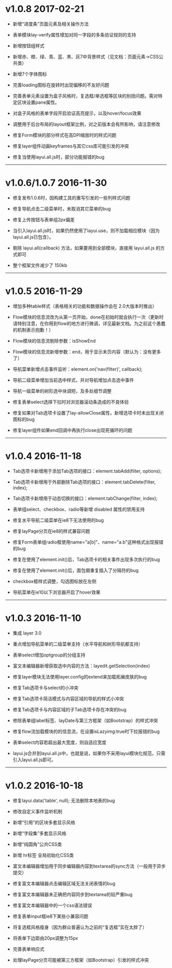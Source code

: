 
# v1.0.8  2017-02-21

* 新增“进度条”页面元素及相关操作方法
* 表单模块lay-verify属性增加对同一字段的多条验证规则的支持
* 新增按钮组样式
* 新增赤、橙、绿、青、蓝、黑、灰7中背景样式（见文档：页面元素→CSS公共类）
* 新增7个字体图标
* 完善loading图标在旋转时出现偏移的不友好问题
* 完善表单元素设置为盒子风格时，复选框/单选框等区块的别扭问题。需对特定区块设置pane属性。
* 对盒子风格的表单字段开启验证高亮提示，以及hover/focus效果
* 调整用于后台布局的layout框架比例，对之前版本会有所影响，请注意修改

* 修复Form模块的部分样式在高DPI缩放时的样式问题
* 修复layer组件动画keyframes与其它css库可能引发的冲突
* 修复当使用layui.all.js时，部分功能报错的bug


---


# v1.0.6/1.0.7  2016-11-30

* 修复发布1.0.6时，因构建工具的重写引发的一些列样式问题
* 修复导航点击二级菜单时，未取消其它菜单的bug
* 修复上传按钮与表单组2px偏差

* 当引入layui.all.js时，如果仍然使用了layui.use，则不加载相应模块（因为layui.all.js已包含）。
* 剔除 layui.all(callback) 方法，如果要用到全部模块，直接用 layui.all.js 的方式即可
* 整个框架文件减少了 150kb


---


# v1.0.5  2016-11-29

* 增加多种table样式（表格相关的功能和数据操作会在 2.0大版本时推出）

* Flow模块的信息流改为从第一页开始，done在初始时就会执行一次（更新时请特别注意，在你用到flow的地方进行微调，详见最新文档。为之前这个愚蠢的机制表示抱歉！）
* Flow模块的信息流剔除参数：isShowEnd
* Flow模块的信息流新增参数：end，用于显示末页内容（默认为：没有更多了）
* 导航菜单新增点击事件监听：element.on('nav(filter)', callback);
* 导航二级菜单增加当前选中样式，并对导航增加点击选中事件
* 导航一级菜单的树形选中块调短，及多处细节调整

* 修复表单select选择下拉时对浏览器滚动条造成的不良体验
* 修复如果对Tab选项卡设置了lay-allowClose属性，新增选项卡时未出现关闭图标的bug
* 修复layer组件如果end回调中再执行close出现死循环的问题


---


# v1.0.4  2016-11-18

* Tab选项卡新增用于添加Tab选项的接口：element.tabAdd(filter, options);
* Tab选项卡新增用于外部删除Tab选项的接口：element.tabDelete(filter, index);
* Tab选项卡新增用于动态切换的接口：element.tabChange(filter, index);
* 表单组select、checkbox、radio等新增 disabled 属性的禁用支持

* 修复水平导航二级菜单在ie8下无法使用的bug
* 修复layPage分页在ie8的样式兼容问题
* 修复Form表单组radio框使用name="a[b]"、name="a.b"这种格式出现报错的bug
* 修复在使用了element.init()后，Tab选项卡的相关事件出现多次执行的bug
* 修复在使用了element.init()后，面包屑重复插入了分隔符的bug

* checkbox框样式调整，勾选图标放在左侧
* 导航菜单在ie10以下浏览器开启了hover效果


---


# v1.0.3  2016-11-10

* 集成 layer 3.0
* 重点增加导航菜单的二级菜单支持（水平导航和树形导航都支持）
* 表单select增加optgroup的分组支持
* 富文本编辑器新增获取选中内容的方法：layedit.getSelection(index)

* 修复layer模块无法使用layer.config的extend来加载拓展皮肤的bug
* 修复Tab选项卡与select的小冲突
* 修复Tab选项卡简洁模式与内容区域的导航的样式小冲突
* 修复Tab选项卡与内容区域的子Tab选项卡存在冲突的bug
* 修除表单组label标签、layDate与第三方框架（如Bootstrap）的样式冲突
* 修复flow流加载模块的的信息流，在设置isLazyimg:true时下拉报错的bug

* 表单select内容若超出最大宽度，则自适应宽度
* layui.js合并到layui.all.js中，也就是说，如果你不采用layui模块化规范，只需引入layui.all.js即可。


---


# v1.0.2 2016-10-18

* 修复layui.data('table', null); 无法删除本地表的bug
* 修改自定义事件监听机制

* 新增“引用”的区块多套显示风格
* 新增“字段集”多套显示风格
* 新增“纯圆角”公共CSS类
* 新增 hr标签 全局初始化CSS类

* 富文本编辑器增加用于同步编辑器内容到textarea的sync方法（一般用于异步提交）
* 修复富文本编辑器点击编辑区域无法关闭表情的bug
* 修复富文本编辑器未正确把内容同步到textarea的较严重bug
* 修复富文本编辑器中的一个css语法错误
* 修复表单input框ie8下某些小兼容问题

* 将复选框风格瘦身（因为群众普遍认为之前的“复选框”实在太胖了）
* 将表单下边距由20px调整为15px
* 完善表单响应式
* 处理layPage分页可能被第三方框架（如Bootstrap）引发的样式冲突

